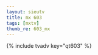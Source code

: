 ```yaml
--- 
layout: sieutv
title: mx 603
tags: [mxtv]
thumb_re: 603_mx
---
```

{% include tvadv key="qt603" %} 
